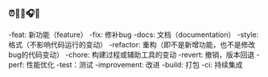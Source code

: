 ### ⏰👋🥣🎧🎸
-feat: 新功能（feature）
-fix: 修补bug
-docs: 文档（documentation）
-style: 格式（不影响代码运行的变动）
-refactor: 重构（即不是新增功能，也不是修改bug的代码变动）
-chore: 构建过程或辅助工具的变动
-revert: 撤销，版本回退
-perf: 性能优化
-test：测试
-improvement: 改进
-build: 打包
-ci: 持续集成
<!--
**s1xpences/s1xpences** is a ✨ _special_ ✨ repository because its `README.md` (this file) appears on your GitHub profile.

Here are some ideas to get you started:

- 🔭 I’m currently working on ...
- 🌱 I’m currently learning ...
- 👯 I’m looking to collaborate on ...
- 🤔 I’m looking for help with ...
- 💬 Ask me about ...
- 📫 How to reach me: ...
- 😄 Pronouns: ...
- ⚡ Fun fact: ...
-->
